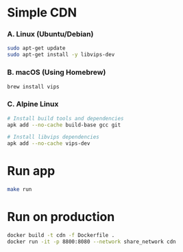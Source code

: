 # Simple CDN

### A. Linux (Ubuntu/Debian)

```bash
sudo apt-get update
sudo apt-get install -y libvips-dev
```

### B. macOS (Using Homebrew)

```bash
brew install vips
```

### C. Alpine Linux

```bash
# Install build tools and dependencies
apk add --no-cache build-base gcc git

# Install libvips dependencies
apk add --no-cache vips-dev
```
# Run app
```bash
make run
```
# Run on production
```bash
docker build -t cdn -f Dockerfile .
docker run -it -p 8800:8080 --network share_network cdn
```

